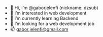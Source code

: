 - 👋 Hi, I’m @gaborjelenfi (nickname: dzsub)
- 👀 I’m interested in web development
- 🌱 I’m currently learning Backend
- 💞️ I’m looking for a web development job
- 📫 gabor.jelenfi@gmail.com

<!---
gaborjelenfi/gaborjelenfi is a ✨ special ✨ repository because its `README.md` (this file) appears on your GitHub profile.
You can click the Preview link to take a look at your changes.
--->
